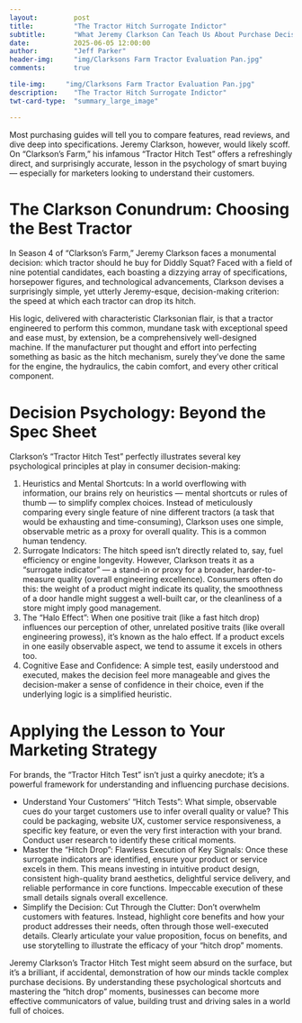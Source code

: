 ```yaml
---
layout:         post
title:          "The Tractor Hitch Surrogate Indictor"
subtitle:       "What Jeremy Clarkson Can Teach Us About Purchase Decisions"
date:           2025-06-05 12:00:00
author:         "Jeff Parker"
header-img:     "img/Clarksons Farm Tractor Evaluation Pan.jpg"
comments:       true

tile-img:     "img/Clarksons Farm Tractor Evaluation Pan.jpg"
description:    "The Tractor Hitch Surrogate Indictor"
twt-card-type:  "summary_large_image"

---
```


Most purchasing guides will tell you to compare features, read reviews, and dive deep into specifications. Jeremy Clarkson, however, would likely scoff. On “Clarkson’s Farm,” his infamous “Tractor Hitch Test” offers a refreshingly direct, and surprisingly accurate, lesson in the psychology of smart buying — especially for marketers looking to understand their customers.


# The Clarkson Conundrum: Choosing the Best Tractor
In Season 4 of “Clarkson’s Farm,” Jeremy Clarkson faces a monumental decision: which tractor should he buy for Diddly Squat? Faced with a field of nine potential candidates, each boasting a dizzying array of specifications, horsepower figures, and technological advancements, Clarkson devises a surprisingly simple, yet utterly Jeremy-esque, decision-making criterion: the speed at which each tractor can drop its hitch.


His logic, delivered with characteristic Clarksonian flair, is that a tractor engineered to perform this common, mundane task with exceptional speed and ease must, by extension, be a comprehensively well-designed machine. If the manufacturer put thought and effort into perfecting something as basic as the hitch mechanism, surely they’ve done the same for the engine, the hydraulics, the cabin comfort, and every other critical component.


# Decision Psychology: Beyond the Spec Sheet
Clarkson’s “Tractor Hitch Test” perfectly illustrates several key psychological principles at play in consumer decision-making:

1. Heuristics and Mental Shortcuts: In a world overflowing with information, our brains rely on heuristics — mental shortcuts or rules of thumb — to simplify complex choices. Instead of meticulously comparing every single feature of nine different tractors (a task that would be exhausting and time-consuming), Clarkson uses one simple, observable metric as a proxy for overall quality. This is a common human tendency.
2. Surrogate Indicators: The hitch speed isn’t directly related to, say, fuel efficiency or engine longevity. However, Clarkson treats it as a “surrogate indicator” — a stand-in or proxy for a broader, harder-to-measure quality (overall engineering excellence). Consumers often do this: the weight of a product might indicate its quality, the smoothness of a door handle might suggest a well-built car, or the cleanliness of a store might imply good management.
3. The “Halo Effect”: When one positive trait (like a fast hitch drop) influences our perception of other, unrelated positive traits (like overall engineering prowess), it’s known as the halo effect. If a product excels in one easily observable aspect, we tend to assume it excels in others too.
4. Cognitive Ease and Confidence: A simple test, easily understood and executed, makes the decision feel more manageable and gives the decision-maker a sense of confidence in their choice, even if the underlying logic is a simplified heuristic.

# Applying the Lesson to Your Marketing Strategy
For brands, the “Tractor Hitch Test” isn’t just a quirky anecdote; it’s a powerful framework for understanding and influencing purchase decisions.

- Understand Your Customers’ “Hitch Tests”: What simple, observable cues do your target customers use to infer overall quality or value? This could be packaging, website UX, customer service responsiveness, a specific key feature, or even the very first interaction with your brand. Conduct user research to identify these critical moments.
- Master the “Hitch Drop”: Flawless Execution of Key Signals: Once these surrogate indicators are identified, ensure your product or service excels in them. This means investing in intuitive product design, consistent high-quality brand aesthetics, delightful service delivery, and reliable performance in core functions. Impeccable execution of these small details signals overall excellence.
- Simplify the Decision: Cut Through the Clutter: Don’t overwhelm customers with features. Instead, highlight core benefits and how your product addresses their needs, often through those well-executed details. Clearly articulate your value proposition, focus on benefits, and use storytelling to illustrate the efficacy of your “hitch drop” moments.

Jeremy Clarkson’s Tractor Hitch Test might seem absurd on the surface, but it’s a brilliant, if accidental, demonstration of how our minds tackle complex purchase decisions. By understanding these psychological shortcuts and mastering the “hitch drop” moments, businesses can become more effective communicators of value, building trust and driving sales in a world full of choices.